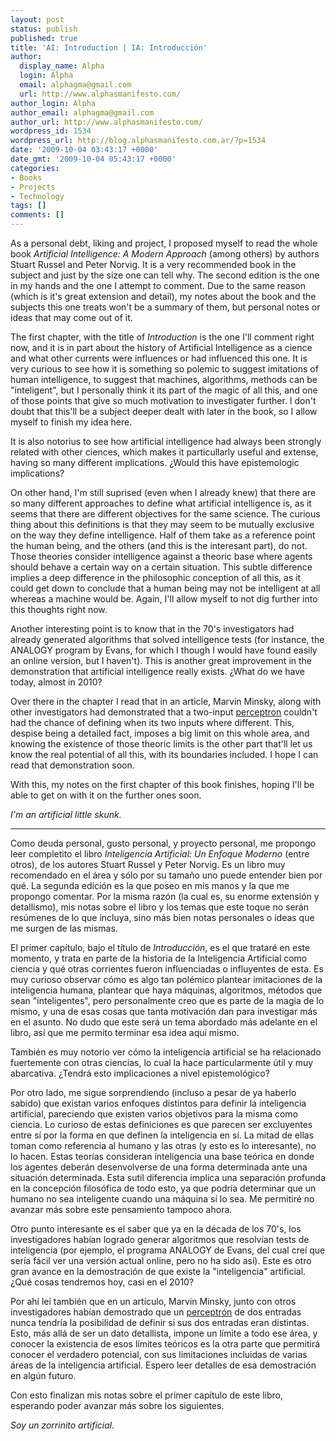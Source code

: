 ```yaml
---
layout: post
status: publish
published: true
title: 'AI: Introduction | IA: Introducción'
author:
  display_name: Alpha
  login: Alpha
  email: alphagma@gmail.com
  url: http://www.alphasmanifesto.com/
author_login: Alpha
author_email: alphagma@gmail.com
author_url: http://www.alphasmanifesto.com/
wordpress_id: 1534
wordpress_url: http://blog.alphasmanifesto.com.ar/?p=1534
date: '2009-10-04 03:43:17 +0000'
date_gmt: '2009-10-04 05:43:17 +0000'
categories:
- Books
- Projects
- Technology
tags: []
comments: []
---
```


As a personal debt, liking and project, I proposed myself to read the whole book _Artificial Intelligence: A Modern Approach_ (among others) by authors Stuart Russel and Peter Norvig. It is a very recommended book in the subject and just by the size one can tell why. The second edition is the one in my hands and the one I attempt to comment. Due to the same reason (which is it's great extension and detail), my notes about the book and the subjects this one treats won't be a summary of them, but personal notes or ideas that may come out of it.

The first chapter, with the title of _Introduction_ is the one I'll comment right now, and it is in part about the history of Artificial Intelligence as a cience and what other currents were influences or had influenced this one. It is very curious to see how it is something so polemic to suggest imitations of human intelligence, to suggest that machines, algorithms, methods can be "inteligent", but I personally think it its part of the magic of all this, and one of those points that give so much motivation to investigater further. I don't doubt that this'll be a subject deeper dealt with later in the book, so I allow myself to finish my idea here.

It is also notorius to see how artificial intelligence had always been strongly related with other ciences, which makes it particullarly useful and extense, having so many different implications.  ¿Would this have epistemologic implications?

On other hand, I'm still suprised (even when I already knew) that there are so many different approaches to define what artificial intelligence is, as it seems that there are different objectives for the same science. The curious thing about this definitions is that they may seem to be mutually exclusive on the way they define intelligence. Half of them take as a reference point the human being, and the others (and this is the interesant part), do not. Those theories consider intelligence against a theoric base where agents should behave a certain way on a certain situation. This subtle difference implies a deep difference in the philosophic conception of all this, as it could get down to conclude that a human being may not be intelligent at all whereas a machine would be. Again, I'll allow myself to not dig further into this thoughts right now.

Another interesting point is to know that in the 70's investigators had already generated algorithms that solved intelligence tests (for instance, the ANALOGY program by Evans, for which I though I would have found easily an online version, but I haven't). This is another great improvement in the demonstration that artificial intelligence really exists.  ¿What do we have today, almost in 2010?

Over there in the chapter I read that in an article, Marvin Minsky, along with other investigators had demonstrated that a two-input [perceptron](http://en.wikipedia.org/wiki/Perceptron) couldn't had the chance of defining when its two inputs where different. This, despise being a detailed fact, imposes a big limit on this whole area, and knowing the existence of those theoric limits is the other part that'll let us know the real potential of all this, with its boundaries included. I hope I can read that demonstration soon.

With this, my notes on the first chapter of this book finishes, hoping I'll be able to get on with it on the further ones soon.

_I'm an artificial little skunk._

---

Como deuda personal, gusto personal, y proyecto personal, me propongo leer completito el libro _Inteligencia Artificial: Un Enfoque Moderno_ (entre otros), de los autores Stuart Russel y Peter Norvig. Es un libro muy recomendado en el área y sólo por su tamaño uno puede entender bien por qué. La segunda edición es la que poseo en mis manos y la que me propongo comentar. Por la misma razón (la cual es, su enorme extensión y detallismo), mis notas sobre el libro y los temas que este toque no serán resúmenes de lo que incluya, sino más bien notas personales o ideas que me surgen de las mismas.

El primer capítulo, bajo el título de _Introducción_, es el que trataré en este momento, y trata en parte de la historia de la Inteligencia Artificial como ciencia y qué otras corrientes fueron influenciadas o influyentes de esta. Es muy curioso observar cómo es algo tan polémico plantear imitaciones de la inteligencia humana, plantear que haya máquinas, algoritmos, métodos que sean "inteligentes", pero personalmente creo que es parte de la magia de lo mismo, y una de esas cosas que tanta motivación dan para investigar más en el asunto. No dudo que este será un tema abordado más adelante en el libro, así que me permito terminar esa idea aquí mismo.

También es muy notorio ver cómo la inteligencia artificial se ha relacionado fuertemente con otras ciencias, lo cual la hace particularmente útil y muy abarcativa.  ¿Tendrá esto implicaciones a nivel epistemológico?

Por otro lado, me sigue sorprendiendo (incluso a pesar de ya haberlo sabido) que existan varios enfoques distintos para definir la inteligencia artificial, pareciendo que existen varios objetivos para la misma como ciencia. Lo curioso de estas definiciones es que parecen ser excluyentes entre sí por la forma en que definen la inteligencia en sí. La mitad de ellas toman como referencia al humano y las otras (y esto es lo interesante), no lo hacen. Estas teorías consideran inteligencia una base teórica en donde los agentes deberán desenvolverse de una forma determinada ante una situación determinada. Esta sutil diferencia implica una separación profunda en la concepción filosófica de todo esto, ya que podría determinar que un humano no sea inteligente cuando una máquina sí lo sea. Me permitiré no avanzar más sobre este pensamiento tampoco ahora.

Otro punto interesante es el saber que ya en la década de los 70's, los investigadores habían logrado generar algoritmos que resolvían tests de inteligencia (por ejemplo, el programa ANALOGY de Evans, del cual creí que sería fácil ver una versión actual online, pero no ha sido así). Este es otro gran avance en la demostración de que existe la "inteligencia" artificial.  ¿Qué cosas tendremos hoy, casi en el 2010?

Por ahí leí también que en un artículo, Marvin Minsky, junto con otros investigadores habían demostrado que un [perceptrón](http://es.wikipedia.org/wiki/Perceptr%C3%B3n) de dos entradas nunca tendría la posibilidad de definir si sus dos entradas eran distintas. Esto, más allá de ser un dato detallista, impone un límite a todo ese área, y conocer la existencia de esos límites teóricos es la otra parte que permitirá conocer el verdadero potencial, con sus limitaciones incluidas de varias áreas de la inteligencia artificial. Espero leer detalles de esa demostración en algún futuro.

Con esto finalizan mis notas sobre el primer capítulo de este libro, esperando poder avanzar más sobre los siguientes.

_Soy un zorrinito artificial._
